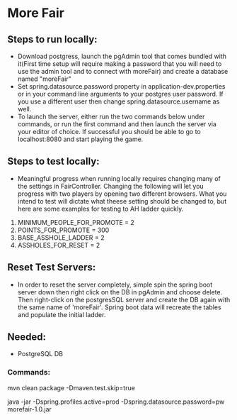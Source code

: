 # More Fair


## Steps to run locally:
- Download postgress, launch the pgAdmin tool that comes bundled with it(First time setup will require making a password 
that you will need to use the admin tool and to connect with moreFair) and create a database named "moreFair"
- Set spring.datasource.password property in application-dev.properties or in your command line arguments to your postgres user password.  If you use a different user then change spring.datasource.username as well.
- To launch the server, either run the two commands below under commands, or run the first command and then launch the server via your editor of choice.  If successful you should be able to go to localhost:8080 and start playing the game.


## Steps to test locally:
- Meaningful progress when running locally requires changing many of the settings in FairController.  Changing the following will let you progress with two players by opening two different browsers. What you intend to test will dictate what theese setting should be changed to, but here are some examples for testing to AH ladder quickly.
1. MINIMUM_PEOPLE_FOR_PROMOTE = 2
2. POINTS_FOR_PROMOTE = 300
3. BASE_ASSHOLE_LADDER = 2
4. ASSHOLES_FOR_RESET = 2


## Reset Test Servers:
- In order to reset the server completely, simple spin the spring boot server down then right click on the DB in pgAdmin and choose delete.  Then right-click on the postgresSQL server and create the DB again with the same name of 'moreFair'.  Spring boot data will recreate the tables and populate the initial ladder.


## Needed:

- PostgreSQL DB

### Commands:

mvn clean package -Dmaven.test.skip=true

java -jar -Dspring.profiles.active=prod -Dspring.datasource.password=pw morefair-1.0.jar
